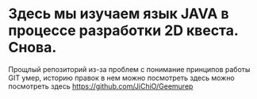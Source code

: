 # Здесь мы изучаем язык JAVA в процессе разработки 2D квеста. Снова.
Прощлый репозиторий из-за проблем с понимание принципов работы GIT умер,
историю правок в нем можно посмотреть здесь можно посмотреть здесь https://github.com/JiChiO/Geemurep
